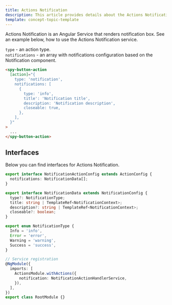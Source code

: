 ```yaml
---
title: Actions Notification
description: This article provides details about the Actions Notification service in the Components Library.
template: concept-topic-template
---
```


Actions Notification is an Angular Service that renders notification box.
See an example below, how to use the Actions Notification service.

`type` - an action type.  
`notifications` - an array with notifications configuration based on the Notification component.  

```html
<spy-button-action
  [action]="{
    type: 'notification',
    notifications: [
      {
        type: 'info',
        title': 'Notification title',
        description: 'Notification description',
        closeable: true,
      },
    ],
  }"
>
  ...
</spy-button-action>
```

## Interfaces

Below you can find interfaces for Actions Notification.

```ts
export interface NotificationActionConfig extends ActionConfig {
  notifications: NotificationData[];
}

export interface NotificationData extends NotificationConfig {
  type?: NotificationType;
  title: string | TemplateRef<NotificationContext>;
  description?: string | TemplateRef<NotificationContext>;
  closeable?: boolean;
}

export enum NotificationType {
  Info = 'info',
  Error = 'error',
  Warning = 'warning',
  Success = 'success',
}

// Service registration
@NgModule({
  imports: [
    ActionsModule.withActions({
      notification: NotificationActionHandlerService,
    }),
  ],
})
export class RootModule {}
```
